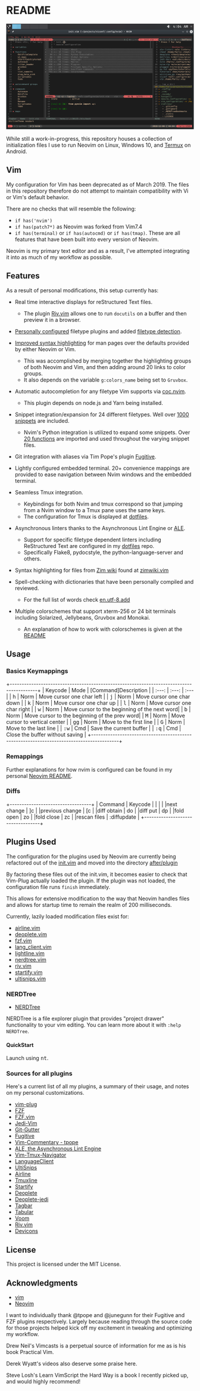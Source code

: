 # README

![Screenshot](./images/neodark_statuslines.png)

While still a work-in-progress, this repository houses a collection of
initialization files I use to run Neovim on Linux, Windows 10, and
[Termux](https://www.github.com/termux/termuxapp) on Android.

## Vim

My configuration for Vim has been deprecated as of March 2019. The files in this
repository therefore do not attempt to maintain compatibility with Vi or Vim's
default behavior.

There are no checks that will resemble the following:

- `if has('nvim')`
- `if has(patch7*)` as Neovim was forked from Vim7.4
- `if has(terminal)` or `if has(autocmd)` or `if has(tmap)`. These are all
features that have been built into every version of Neovim.

Neovim is my primary text editor and as a result, I've attempted integrating it
into as much of my workflow as possible.


## Features

As a result of personal modifications, this setup currently has:

- Real time interactive displays for reStructured Text files.
  - The plugin [Riv.vim](https://www.github.com/gu-fan/riv.vim) allows one to
  run `docutils` on a buffer and then preview it in a browser.

- [Personally configured](./.config/nvim/after/ftplugin/) filetype plugins and
added [filetype detection](./.config/nvim/ftdetect).

- [Improved syntax highlighting](./.config/nvim/syntax/man.vim) for man pages over the defaults provided by either Neovim or Vim.
  - This was accomplished by merging together the highlighting groups of
  both Neovim and Vim, and then adding around 20 links to color groups.
  - It also depends on the variable `g:colors_name` being set to `Gruvbox`.

- Automatic autocompletion for any filetype Vim supports via
[coc.nvim](https://www.github.com/neoclide/coc.nvim).
  - This plugin depends on node.js and Yarn being installed.

- Snippet integration/expansion for 24 different filetypes. Well over [1000
  snippets](./.config/nvim/UltiSnips) are included.
  - Nvim's Python integration is utilized to expand some snippets. Over [20 functions](./.config/nvim/pythonx/snippets_helper.py) are imported and used throughout the varying snippet files.

- Git integration with aliases via Tim Pope's plugin
[Fugitive](https://www.github.com/tpope/vim-fugitive).

- Lightly configured embedded terminal. 20+ convenience mappings are provided to
ease navigation between Nvim windows and the embedded terminal.

- Seamless Tmux integration.
  - Keybindings for both Nvim and tmux correspond so that jumping from a Nvim window to a Tmux pane uses the same keys.
  - The configuration for Tmux is displayed at [dotfiles](https://www.github.com/farisachugthai/dotfiles).

- Asynchronous linters thanks to the Asynchronous Lint Engine or
[ALE](https://www.github.com/w0rp/ale).
  - Support for specific filetype dependent linters including ReStructured Text
  are configured in my
  [dotfiles](https://www.github.com/farisachugthai/dotfiles) repo.
  - Specifically Flake8, pydocstyle, the python-language-server and others.


- Syntax highlighting for files from [Zim
wiki](https://github.com/jaap-karssenberg/zim-desktop-wiki) found at
[zimwiki.vim](./.config/nvim/syntax/zimwiki.vim)

- Spell-checking with dictionaries that have been personally compiled and reviewed.
  - For the full list of words check
  [en.utf-8.add](./.config/nvim/spell/en.utf-8.add)

- Multiple colorschemes that support xterm-256 or 24 bit terminals including
Solarized, Jellybeans, Gruvbox and Monokai.
  - An explanation of how to work with colorschemes is given at the
  [README](./.config/nvim/colors/README.rst)

## Usage

### Basics Keymappings

+-----------------------------------------------------------------------------------------+
| Keycode                       | Mode     | [Command]Description                         |
| :---:                         | :---:    | :---                                         |
| <kbd>h</kbd>                  | Norm     | Move cursor one char left                    |
| <kbd>j</kbd>                  | Norm     | Move cursor one char down                    |
| <kbd>k</kbd>                  | Norm     | Move cursor one char up                      |
| <kbd>l</kbd>                  | Norm     | Move cursor one char right                   |
| <kbd>w</kbd>                  | Norm     | Move cursor to the beginning of the next word|
| <kbd>b</kbd>                  | Norm     | Move cursor to the beginning of the prev word|
| <kbd>M</kbd>                  | Norm     | Move cursor to vertical center               |
| <kbd>gg</kbd>                 | Norm     | Move to the first line                       |
| <kbd>G</kbd>                  | Norm     | Move to the last line                        |
| <kbd>:</kbd><kbd>w</kbd>      | Cmd      | Save the current buffer                      |
| <kbd>:</kbd><kbd>q</kbd>      | Cmd      | Close the buffer without saving              |
+-----------------------------------------------------------------------------------------+

### Remappings

Further explanations for how nvim is configured can be found in my personal
[Neovim README](./.config/nvim/README.rst).

### Diffs

+----------------------------------+
| Command            | Keycode     |
|                    |             |
|next change         |          ]c |
|previous change     |         \[c |
|diff obtain         |          do |
|diff put            |          dp |
|fold open           |          zo |
|fold close          |          zc |
|rescan files        | :diffupdate |
+----------------------------------+


## Plugins Used

The configuration for the plugins used by Neovim are currently being refactored
out of the [init.vim](./.config/nvim/init.vim) and moved into the directory
[after/plugin](./.config/nvim/after/plugin)

By factoring these files out of the init.vim, it becomes easier to check that
Vim-Plug actually loaded the plugin. If the plugin was not loaded, the
configuration file runs `finish` immediately.

This allows for extensive modification to the way that Neovim handles files and
allows for startup time to remain the realm of 200 milliseconds.


Currently, lazily loaded modification files exist for:

- [airline.vim](./.config/nvim/after/plugin/airline.vim)
- [deoplete.vim](./.config/nvim/after/plugin/deoplete.vim)
- [fzf.vim](./.config/nvim/after/plugin/fzf.vim)
- [lang_client.vim](./.config/nvim/after/plugin/lang_client.vim)
- [lightline.vim](./.config/nvim/after/plugin/lightline.vim)
- [nerdtree.vim](./.config/nvim/after/plugin/nerdtree.vim)
- [riv.vim](./.config/nvim/after/plugin/riv.vim)
- [startify.vim](./.config/nvim/after/plugin/startify.vim)
- [ultisnips.vim](./.config/nvim/after/plugin/ultisnips.vim)

### NERDTree

- [NERDTree](https://www.github.com/scrooloose/nerdTree)

NERDTree is a file explorer plugin that provides "project drawer"
functionality to your vim editing.  You can learn more about it with
`:help NERDTree`.

#### QuickStart

Launch using <kbd><Leader>nt</kbd>.


### Sources for all plugins

Here's a current list of all my plugins, a summary of their usage, and notes
on my personal customizations.

- [vim-plug](https://www.github.com/junegunn/vim-plug)
- [FZF](https://www.github.com/junegunn/fzf)
- [FZF.vim](https://www.github.com/junegunn/fzf.vim)
- [Jedi-Vim](https://www.github.com/davidhalter/jedi-vim)
- [Git-Gutter](https://www.github.com/airblade/vim-gitgutter)
- [Fugitive](https://www.github.com/tpope/vim-fugitive)
- [Vim-Commentary - tpope](https://www.github.com/tpope/vim-commentary)
- [ALE, the Asynchronous Lint Engine](https://www.github.com/w0rp/ale)
- [Vim-Tmux-Navigator](https://www.github.com/christoomey/vim-tmux-navigator)
- [LanguageClient](https://www.github.com/autozimu/LanguageClient-neovim)
- [UltiSnips](https://www.github.com/SirVer/ultisnips)
- [Airline](https://www.github.com/vim-airline/vim-airline)
- [Tmuxline](https://www.github.com/edkolev/tmuxline.vim)
- [Startify](https://www.github.com/mhinz/vim-startify)
- [Deoplete](https://www.github.com/Shougo/deoplete.nvim)
- [Deoplete-jedi](https://www.github.com/zchee/deoplete-jedi)
- [Tagbar](https://www.github.com/majutsushi/tagbar)
- [Tabular](https://www.github.com/godlygeek/tabular)
- [Voom](https://www.github.com/vim-voom/voom)
- [Riv.vim](https://www.github.com/gu-fan/riv.vim)
- [Devicons](https://www.github.com/ryanoasis/vim-devicons)

## License

This project is licensed under the MIT License.

## Acknowledgments

- [vim](https://www.github.com/vim/vim)
- [Neovim](https://www.github.com/neovim/neovim)

I want to individually thank @tpope and @junegunn for their Fugitive and FZF
plugins respectively. Largely because reading through the source code for
those projects helped kick off my excitement in
tweaking and optimizing my workflow.

Drew Neil's Vimcasts is a perpetual source of information for me as is his
book Practical Vim.

Derek Wyatt's videos also deserve some praise here.

Steve Losh's Learn VimScript the Hard Way is a book I recently picked up, and
would highly recommend!
